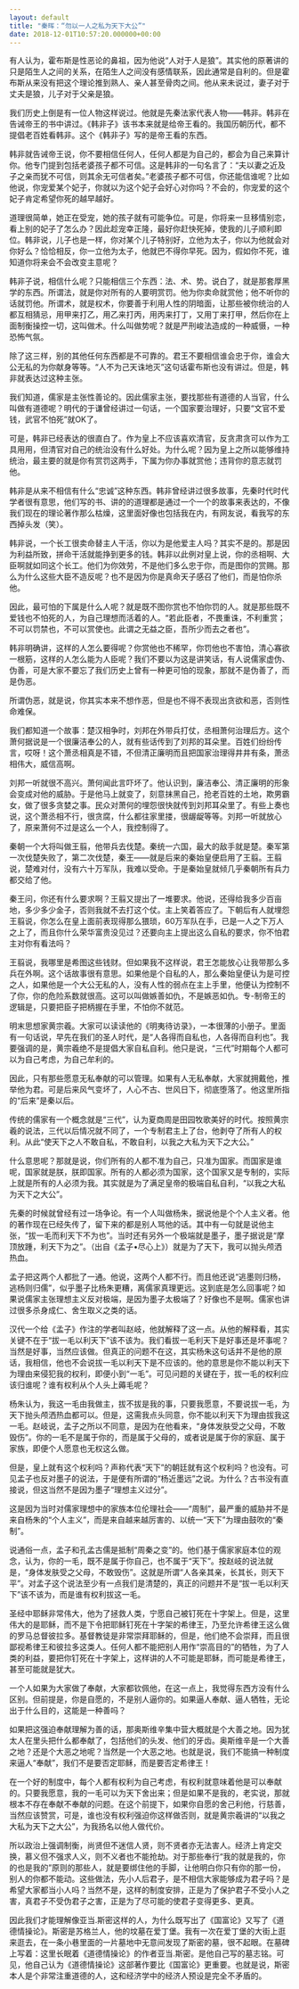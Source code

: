 ```yaml
---
layout: default
title: "秦晖：“勿以一人之私为天下大公”"
date: 2018-12-01T10:57:20.000000+00:00
---
```


有人认为，霍布斯是性恶论的鼻祖，因为他说“人对于人是狼”。其实他的原著讲的只是陌生人之间的关系，在陌生人之间没有感情联系，因此通常是自利的。但是霍布斯从来没有把这个理论推到熟人、亲人甚至骨肉之间。他从来未说过，妻子对于丈夫是狼，儿子对于父亲是狼。

我们历史上倒是有一位人物这样说过。他就是先秦法家代表人物——韩非。韩非在告诫帝王的书中讲过。《韩非子》该书本来就是给帝王看的。我国历朝历代，都不提倡老百姓看韩非。这个《韩非子》写的是帝王看的东西。

韩非就告诫帝王说，你不要相信任何人，任何人都是为自己的，都会为自己来算计你。他专门提到包括老婆孩子都不可信。这是韩非的一句名言了：“夫以妻之近及子之亲而犹不可信，则其余无可信者矣。”老婆孩子都不可信，你还能信谁呢？比如他说，你宠爱某个妃子，你就以为这个妃子会好心对你吗？不会的，你宠爱的这个妃子肯定希望你死的越早越好。

道理很简单，她正在受宠，她的孩子就有可能争位。可是，你将来一旦移情别恋，看上别的妃子了怎么办？因此趁宠幸正隆，最好你赶快死掉，使我的儿子顺利即位。韩非说，儿子也是一样，你对某个儿子特别好，立他为太子，你以为他就会对你好么？恰恰相反，你一立他为太子，他就巴不得你早死。因为，假如你不死，谁知道你将来会不会改变主意呢？

韩非子说，相信什么呢？只能相信三个东西：法、术、势。说白了，就是那套厚黑学的东西。所谓法，就是你对所有的人要明赏罚。他为你卖命就赏他；他不听你的话就罚他。所谓术，就是权术，你要善于利用人性的阴暗面，让那些被你统治的人都互相猜忌，用甲来打乙，用乙来打丙，用丙来打丁，又用丁来打甲，然后你在上面制衡操控一切，这叫做术。什么叫做势呢？就是严刑峻法造成的一种威慑，一种恐怖气氛。

除了这三样，别的其他任何东西都是不可靠的。君王不要相信谁会忠于你，谁会大公无私的为你献身等等。“人不为己天诛地灭”这句话霍布斯也没有讲过。但是，韩非就表达过这种主张。

我们知道，儒家是主张性善论的。因此儒家主张，要找那些有道德的人当官，什么叫做有道德呢？明代的于谦曾经讲过一句话，一个国家要治理好，只要“文官不爱钱，武官不怕死”就OK了。

可是，韩非已经表达的很直白了。作为皇上不应该喜欢清官，反贪肃贪可以作为工具用用，但清官对自己的统治没有什么好处。为什么呢？因为皇上之所以能够维持统治，最主要的就是你有赏罚这两手，下属为你办事就赏他；违背你的意志就罚他。

韩非是从来不相信有什么“忠诚”这种东西。韩非曾经讲过很多故事，先秦时代时代学者很有意思，他们写的书、讲的的道理都是通过一个一个的故事来表达的，不像我们现在的理论著作那么枯燥，这里面好像也包括我在内，有网友说，看我写的东西掉头发（笑）。

韩非说，一个长工很卖命替主人干活，你以为是他爱主人吗？其实不是的。那是因为利益所致，拼命干活就能挣到更多的钱。韩非以此例对皇上说，你的丞相啊、大臣啊就如同这个长工。他们为你效劳，不是他们多么忠于你，而是图你的赏赐。那么为什么这些大臣不造反呢？也不是因为你是真命天子感召了他们，而是怕你杀他。

因此，最可怕的下属是什么人呢？就是既不图你赏也不怕你罚的人。就是那些既不爱钱也不怕死的人，为自己理想而活着的人。“若此臣者，不畏重诛，不利重赏；不可以罚禁也，不可以赏使也。此谓之无益之臣，吾所少而去之者也”。

韩非明确讲，这样的人怎么要得呢？你赏他也不稀罕，你罚他也不害怕，清心寡欲一根筋，这样的人怎么能为人臣呢？我们不要以为这是讲笑话，有人说儒家虚伪、伪善，可是大家不要忘了我们历史上曾有一种更可怕的现象，那就不是伪善了，而是伪恶。

所谓伪恶，就是说，你其实本来不想作恶，但是也不得不表现出贪欲和恶，否则性命难保。

我们都知道一个故事：楚汉相争时，刘邦在外带兵打仗，丞相萧何治理后方。这个萧何据说是一个很廉洁奉公的人，就有些话传到了刘邦的耳朵里。百姓们纷纷传言，哎呀！这个萧丞相真是不错，不但清正廉明而且把国家治理得井井有条，萧丞相伟大，威信高啊。

刘邦一听就很不高兴。萧何闻此言吓坏了。他认识到，廉洁奉公、清正廉明的形象会变成对他的威胁。于是他马上就变了，刻意抹黑自己，抢老百姓的土地，欺男霸女，做了很多贪婪之事。民众对萧何的埋怨很快就传到刘邦耳朵里了。有些上奏也说，这个萧丞相不行，很贪腐，什么都往家里搂，很龌龊等等。刘邦一听就放心了，原来萧何不过是这么一个人，我控制得了。

秦朝一个大将叫做王翦，他带兵去伐楚。秦统一六国，最大的敌手就是楚。秦军第一次伐楚失败了，第二次伐楚，秦王——就是后来的秦始皇便启用了王翦。王翦说，楚难对付，没有六十万军队，我难以受命。于是秦始皇就倾几乎秦朝所有兵力都交给了他。

秦王问，你还有什么要求啊？王翦又提出了一堆要求。他说，还得给我多少百亩地，多少多少金子，否则我就不去打这个仗。主上笑着答应了。下朝后有人就埋怨王翦说，你怎么在皇上面前表现得那么猥琐，60万军队在手，已是一人之下万人之上了，而且你什么荣华富贵没见过？还要向主上提出这么自私的要求，你不怕君主对你有看法吗？

王翦说，我哪里是希图这些钱财。但如果我不这样说，君王怎能放心让我带那么多兵在外啊。这个话故事很有意思。如果他是个自私的人，那么秦始皇便认为是可控之人，如果他是一个大公无私的人，没有人性的弱点在主上手里，他便认为控制不了你，你的危险系数就很高。这可以叫做嫉善如仇，不是嫉恶如仇。专-制帝王的逻辑是，只要把臣子把柄握在手里，不怕你不就范。

明末思想家黄宗羲。大家可以读读他的《明夷待访录》，一本很薄的小册子。里面有一句话说，早先在我们的圣人时代，是“人各得而自私也，人各得而自利也”。我要强调的是，黄宗羲绝不是提倡大家自私自利。他只是说，“三代”时期每个人都可以为自己考虑，为自己牟利的。

因此，只有那些愿意无私奉献的可以管理。如果有人无私奉献，大家就拥戴他，推举他为君。可是后来风气变坏了，人心不古、世风日下，彻底堕落了。他这里所指的“后来”是秦以后。

传统的儒家有一个概念就是“三代”，认为夏商周是田园牧歌美好的时代。按照黄宗羲的说法，三代以后情况就不同了，一个专制君主上了台，他剥夺了所有人的权利。从此“使天下之人不敢自私，不敢自利，以我之大私为天下之大公。”

什么意思呢？那就是说，你们所有的人都不准为自己，只准为国家。而国家是谁呢，国家就是朕，朕即国家。所有的人都必须为国家，这个国家又是专制的，实际上就是所有的人必须为我。其实就是为了满足皇帝的极端自私自利，“以我之大私为天下之大公”。

先秦的时候就曾经有过一场争论。有一个人叫做杨朱，据说他是个个人主义者。他的著作现在已经失传了，留下来的都是别人骂他的话。其中有一句就是说他主张，“拔一毛而利天下不为也”。当时还有另外一个极端就是墨子，墨子据说是“摩顶放踵，利天下为之”。（出自《孟子•尽心上》）就是为了天下，我可以抛头颅洒热血。

孟子把这两个人都批了一通。他说，这两个人都不行。而且他还说“逃墨则归杨，逃杨则归儒”，似乎墨子比杨朱更糟，离儒家真理更远。这到底是怎么回事呢？如果说儒家主张理想主义反对极端，是因为墨子太极端了？好像也不是啊。儒家也讲过很多杀身成仁、舍生取义之类的话。

汉代一个给《孟子》作注的学者叫赵岐，他就解释了这一点。从他的解释看，其实关键不在于“拔一毛以利天下”该不该为。我们看拔一毛利天下是好事还是坏事呢？当然是好事，当然应该做。但真正的问题不在这，其实杨朱这句话并不是他的原话，我相信，他也不会说拔一毛以利天下是不应该的。他的意思是你不能以利天下为理由来侵犯我的权利，即便小到“一毛”。可见问题的关键在于，拔一毛的权利应该归谁呢？谁有权利从个人头上薅毛呢？

杨朱认为，我这一毛由我做主，拔不拔是我的事，只要我愿意，不要说拔一毛，为天下抛头颅洒热血都可以。但是，这需我点头同意，你不能以利天下为理由拔我这一毛。赵岐说，孟子之所以不同意，是因为在他看来，“身体发肤受之父母，不敢毁伤”。你的一毛不是属于你的，而是属于父母的，或者说是属于你的家庭、属于家族，即便个人愿意也无权这么做。

但是，皇上就有这个权利吗？声称代表“天下”的朝廷就有这个权利吗？也没有。可见孟子也反对墨子的说法，于是便有所谓的“杨近墨远”之说。为什么？古书没有直接说，但这当然不是因为墨子“理想主义过分”。

这是因为当时对儒家理想中的家族本位伦理社会——“周制”，最严重的威胁并不是来自杨朱的“个人主义”，而是来自越来越厉害的、以统一“天下”为理由鼓吹的“秦制”。

说通俗一点，孟子和孔孟古儒是抵制“周秦之变”的。他们基于儒家家庭本位的观念，认为，你的一毛，既不是属于你自己，也不属于“天下”。按赵岐的说法就是，“身体发肤受之父母，不敢毁伤”。这就是所谓“人各亲其亲，长其长，则天下平”。对孟子这个说法至少有一点我们是清楚的，真正的问题并不是“拔一毛以利天下”该不该为，而是谁有权利拔这一毛。

圣经中耶稣非常伟大，他为了拯救人类，宁愿自己被钉死在十字架上。但是，这里伟大的是耶稣，而不是下令把耶稣钉死在十字架的希律王，乃至允许希律王这么做的罗马总督彼拉多。基督教徒是非常崇拜耶稣的，但是，他们绝不会崇拜，而且很鄙视希律王和彼拉多这类人。任何人都不能把别人用作“崇高目的”的牺牲，为了人类的利益，要把你钉死在十字架上，这样讲的人不可能是耶稣，而可能是希律王，甚至可能就是犹大。

一个人如果为大家做了奉献，大家都钦佩他，在这一点上，我觉得东西方没有什么区别。但前提是，你是自愿的，不是别人逼你的。如果逼人奉献、逼人牺牲，无论出于什么目的，这能是一种善吗？

如果把这强迫奉献理解为善的话，那奥斯维辛集中营大概就是个大善之地。因为犹太人在里头把什么都奉献了，包括他们的头发、他们的牙齿。奥斯维辛是一个大善之地？还是个大恶之地呢？当然是一个大恶之地。也就是说，我们不能搞一种制度来逼人“奉献”，我们不是要否定耶稣，而是要否定希律王！

在一个好的制度中，每个人都有权利为自己考虑，有权利就意味着他是可以奉献的。只要我愿意，我的一毛可以为天下舍出来；但是如果不是我的，老实说，那就根本不存在奉献不奉献的问题。在这个前提下，如果你自愿的舍己利他，行慈善，当然应该赞赏，可是，谁也没有权利强迫你这样做否则，就是黄宗羲讲的“以我之大私为天下之大公”，为我扬名以他人做代价。

所以政治上强调制衡，尚贤但不迷信人贤，则不贤者亦无法害人。经济上肯定交换，慕义但不强求人义，则不义者也不能抢劫。对于那些奉行“我的就是我的，你的也是我的”原则的那些人，就是要绑住他的手脚，让他明白你只有你的那一份，别人的你都不能动。这些做法，先小人后君子，是不相信大家能够成为君子吗？是希望大家都当小人吗？当然不是，这样的制度安排，正是为了保护君子不受小人之害，真君子不受伪君子之害，正是为了尽可能的使君子变得更多、更真。

因此我们才能理解像亚当.斯密这样的人，为什么既写出了《国富论》又写了《道德情操论》。斯密是苏格兰人，他的坟墓在爱丁堡。我有一次在爱丁堡的大街上逛来逛去，在一条小巷里面的一片墓地中无意间发现了斯密的墓，很不起眼。在墓碑上写着：这里长眠着《道德情操论》的作者亚当.斯密。是他自己写的墓志铭。可见，他自己认为《道德情操论》这部著作要比《国富论》更重要。也就是说，斯密本人是个非常注重道德的人，这和经济学中的经济人预设是完全不矛盾的。

